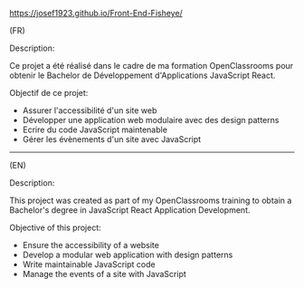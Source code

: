 https://josef1923.github.io/Front-End-Fisheye/

(FR)

Description:

Ce projet a été réalisé dans le cadre de ma formation OpenClassrooms pour obtenir le Bachelor de Développement d'Applications JavaScript React.

Objectif de ce projet:
- Assurer l'accessibilité d'un site web
- Développer une application web modulaire avec des design patterns
- Ecrire du code JavaScript maintenable
- Gérer les évènements d'un site avec JavaScript

------------------------------------------------------------------------------------------------------------------------------------------------------------

(EN)

Description:

This project was created as part of my OpenClassrooms training to obtain a Bachelor's degree in JavaScript React Application Development.

Objective of this project:
- Ensure the accessibility of a website
- Develop a modular web application with design patterns
- Write maintainable JavaScript code
- Manage the events of a site with JavaScript
